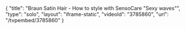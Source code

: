 {
    "title": "Braun Satin Hair - How to style with SensoCare \"Sexy waves\"",
    "type": "solo",
    "layout": "iframe-static",
    "videoId": "3785860",
    "url": "\/tvpembed\/3785860"
}